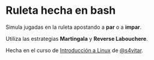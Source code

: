 # Ruleta hecha en bash

Simula jugadas en la ruleta apostando a **par** o a **impar**.

Utiliza las estrategias **Martingala** y **Reverse Labouchere**.

Hecha en el curso de [Introducción a Linux](https://hack4u.io/cursos/introduccion-a-linux/) 
de [@s4vitar](https://github.com/s4vitar).